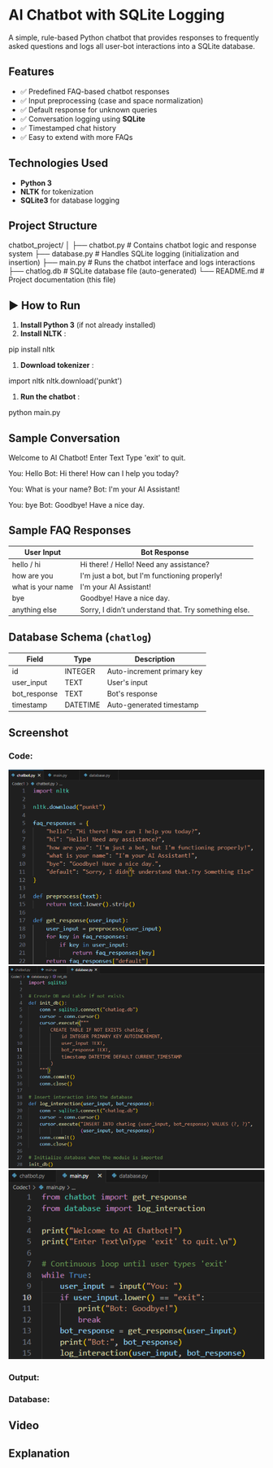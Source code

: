 # AI Chatbot with SQLite Logging

A simple, rule-based Python chatbot that provides responses to frequently asked questions and logs all user-bot interactions into a SQLite database.

## Features

* ✅ Predefined FAQ-based chatbot responses
* ✅ Input preprocessing (case and space normalization)
* ✅ Default response for unknown queries
* ✅ Conversation logging using **SQLite**
* ✅ Timestamped chat history
* ✅ Easy to extend with more FAQs

## Technologies Used

* **Python 3**
* **NLTK** for tokenization
* **SQLite3** for database logging

## Project Structure

chatbot_project/
│
├── chatbot.py        # Contains chatbot logic and response system
├── database.py       # Handles SQLite logging (initialization and insertion)
├── main.py           # Runs the chatbot interface and logs interactions
├── chatlog.db        # SQLite database file (auto-generated)
└── README.md         # Project documentation (this file)

## ▶️ How to Run

1. **Install Python 3** (if not already installed)
2. **Install NLTK** :

pip install nltk

1. **Download tokenizer** :

import nltk
nltk.download('punkt')

1. **Run the chatbot** :

python main.py

## Sample Conversation

Welcome to AI Chatbot!
Enter Text
Type 'exit' to quit.

You: Hello
Bot: Hi there! How can I help you today?

You: What is your name?
Bot: I'm your AI Assistant!

You: bye
Bot: Goodbye! Have a nice day.

## Sample FAQ Responses

| User Input        | Bot Response                                          |
| ----------------- | ----------------------------------------------------- |
| hello / hi        | Hi there! / Hello! Need any assistance?               |
| how are you       | I'm just a bot, but I'm functioning properly!         |
| what is your name | I'm your AI Assistant!                                |
| bye               | Goodbye! Have a nice day.                             |
| anything else     | Sorry, I didn’t understand that. Try something else. |

## Database Schema (`chatlog`)

| Field        | Type     | Description                |
| ------------ | -------- | -------------------------- |
| id           | INTEGER  | Auto-increment primary key |
| user_input   | TEXT     | User's input               |
| bot_response | TEXT     | Bot's response             |
| timestamp    | DATETIME | Auto-generated timestamp   |


## Screenshot
### Code:
![image](https://github.com/ashishyadav-1510/CODEC_01/blob/main/Screenshot/Screenshot%202025-07-16%20101900.png?raw=true)
![image](https://github.com/ashishyadav-1510/CODEC_01/blob/main/Screenshot/Screenshot%202025-07-16%20101910.png?raw=true)
![image](https://github.com/ashishyadav-1510/CODEC_01/blob/main/Screenshot/Screenshot%202025-07-16%20101926.png?raw=true)
### Output:
### Database:

## Video
## Explanation
